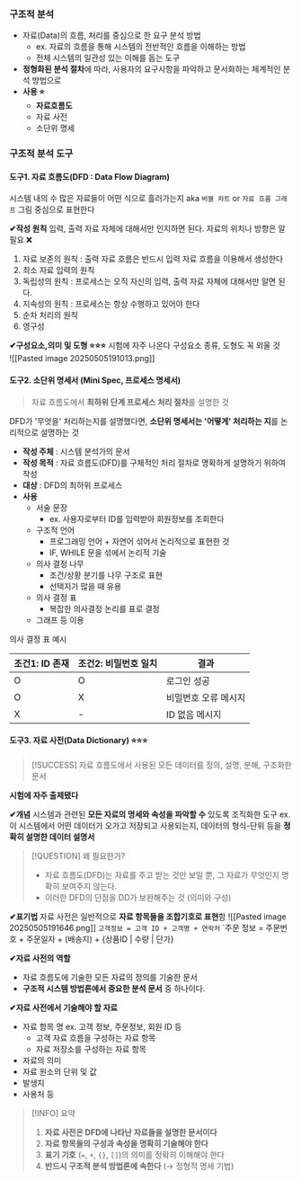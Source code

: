 
### 구조적 분석 
- 자료(Data)의 흐름, 처리를 중심으로 한 요구 분석 방법
	- ex. 자료의 흐름을 통해 시스템의 전반적인 흐름을 이해하는 방법 
	- 전체 시스템의 일관성 있는 이해를 돕는 도구
- **정형화된 분석 절차**에 따라, 사용자의 요구사항을 파악하고 문서화하는 체계적인 분석 방법으로
- **사용 ⭐**
	- **자료흐름도**
	- 자료 사전
	- 소단위 명세 


### 구조적 분석 도구
#### 도구1. 자료 흐름도(DFD : Data Flow Diagram)
시스템 내의 수 많은 자료들이 어떤 식으로 흘러가는지
aka `버블 차트` or `자료 흐름 그래프` 
그림 중심으로 표현한다

**✔작성 원칙** 
입력, 출력 자료 자체에 대해서만 인지하면 된다. 
자료의 위치나 방향은 알 필요 ❌
1. 자료 보존의 원칙 : 출력 자료 흐름은 반드시 입력 자료 흐름을 이용해서 생성한다
2. 최소 자료 입력의 원칙 
3. 독립성의 원칙 : 프로세스는 오직 자신의 입력, 출력 자료 자체에 대해서만 알면 된다.
4. 지속성의 원칙 : 프로세스는 항상 수행하고 있어야 한다
5. 순차 처리의 원칙 
6. 영구성 

**✔구성요소,의미 및 도형 ⭐⭐⭐**
시험에 자주 나온다 
구성요소 종류, 도형도 꼭 외울 것   
![[Pasted image 20250505191013.png]]



#### 도구2. 소단위 명세서 (Mini Spec, 프로세스 명세서)
> 자료 흐름도에서 **최하위 단계 프로세스 처리 절차**를 설명한 것 

DFD가 '무엇을' 처리하는지를 설명했다면, 
**소단위 명세서는 '어떻게' 처리하는 지**를 논리적으로 설명하는 것 
- **작성 주체** : 시스템 분석가의 문서
- **작성 목적** : 자료 흐름도(DFD)를 구체적인 처리 절차로 명확하게 설명하기 위하여 작성 
- **대상** : DFD의 최하위 프로세스 
- **사용** 
	- 서술 문장
		- ex. 사용자로부터 ID를 입력받아 회원정보를 조회한다 
	- 구조적 언어
		- 프로그래밍 언어 + 자연어 섞어서 논리적으로 표현한 것 
		- IF, WHILE 문을 섞에서 논리적 기술
	- 의사 결정 나무
		- 조건/상황 분기를 나무 구조로 표현 
		- 선택지가 많을 때 유용 
	- 의사 결정 표
		- 복잡한 의사결정 논리를 표로 결정
	- 그래프 등 이용 

의사 결정 표 예시 

| 조건1: ID 존재 | 조건2: 비밀번호 일치 | 결과          |
| ---------- | ------------ | ----------- |
| O          | O            | 로그인 성공      |
| O          | X            | 비밀번호 오류 메시지 |
| X          | -            | ID 없음 메시지   |




#### 도구3. 자료 사전(Data Dictionary) ⭐⭐⭐

 >[!SUCCESS]  자료 흐름도에서 사용된 모든 데이터를 정의, 설명, 분해, 구조화한 문서 

**시험에 자주 출제됐다**

**✔개념**
시스템과 관련된 **모든 자료의 명세와 속성을 파악할 수** 있도록 조직화한 도구 
ex. 이 시스템에서 어떤 데이터가 오가고 저장되고 사용되는지, 데이터의 형식-단위 등을 **정확히 설명한 데이터 설명서** 

>[!QUESTION] 왜 필요한가?
>- 자료 흐름도(DFD)는 자료를 주고 받는 것만 보일 뿐, 그 자료가 무엇인지 명확히 보여주지 않는다.
>- 이러한 DFD의 단점을 DD가 보완해주는 것 (의미와 구성)



**✔표기법**
자료 사전은 일반적으로 **자료 항목들을 조합기호로 표현**함
![[Pasted image 20250505191646.png]]
`고객정보 = 고객 ID + 고객명 + 연락처`
`주문 정보 = 주문번호 + 주문일자 + (배송지) + {상품ID | 수량 | 단가}

**✔자료 사전의 역할** 
- 자료 흐름도에 기술한 모든 자료의 정의를 기술한 문서
- **구조적 시스템 방법론에서 중요한 분석 문서** 중 하나이다.

**✔자료 사전에서 기술해야 할 자료** 
- 자료 항목 명 ex. 고객 정보, 주문정보, 회원 ID 등 
	- 고객 자료 흐름을 구성하는 자료 항목
	- 자료 저장소를 구성하는 자료 항목 
- 자료의 의미 
- 자료 원소의 단위 및 값 
- 발생지 
- 사용처 등 

> [!INFO] 요약 
>1. **자료 사전은 DFD에 나타난 자료들을 설명한 문서이다**
>2. **자료 항목들의 구성과 속성을 명확히 기술해야 한다**
>3. **표기 기호** (`=`, `+`, `{}`, `[]`)의 의미를 정확히 이해해야 한다
>4. **반드시 구조적 분석 방법론에 속한다** (→ 정형적 명세 기법)


